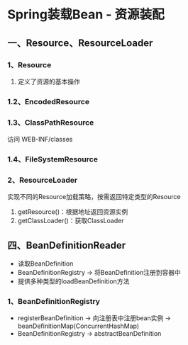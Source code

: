 # Spring装载Bean - 资源装配 


## 一、Resource、ResourceLoader

### 1、Resource
1. 定义了资源的基本操作

### 1.2、EncodedResource

### 1.3、ClassPathResource
访问 WEB-INF/classes

### 1.4、FileSystemResource

### 2、ResourceLoader
实现不同的Resource加载策略，按需返回特定类型的Resource

1. getResource()：根据地址返回资源实例
2. getClassLoader()：获取ClassLoader


## 四、BeanDefinitionReader
- 读取BeanDefinition
- BeanDefinitionRegistry -> 将BeanDefinition注册到容器中
- 提供多种类型的loadBeanDefinition方法

### 1、BeanDefinitionRegistry
- registerBeanDefinition -> 向注册表中注册bean实例 -> beanDefinitionMap(ConcurrentHashMap)
- BeanDefinitionRegistry -> abstractBeanDefinition

<ad/>
<comment/>